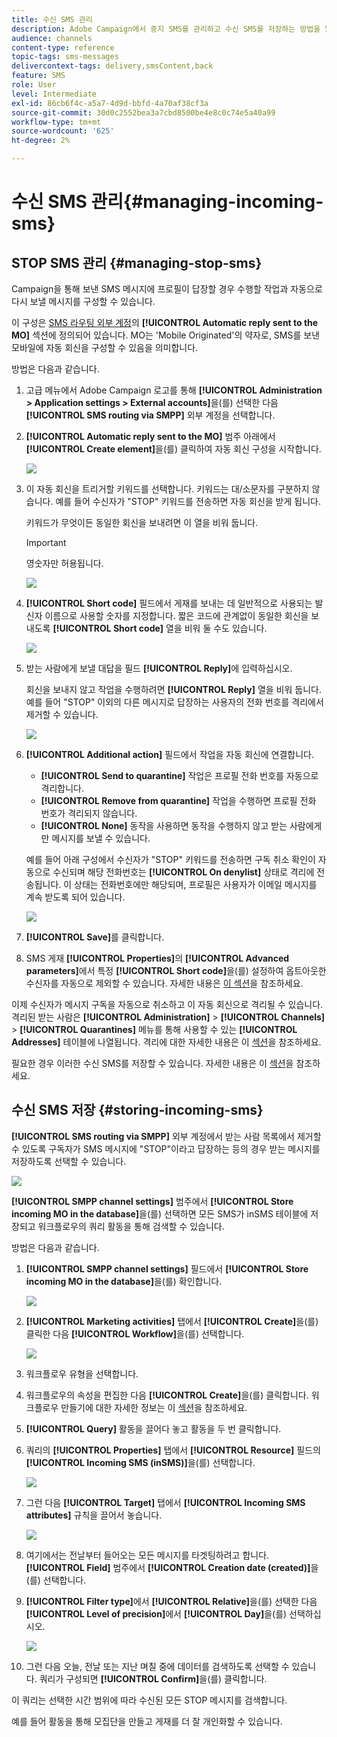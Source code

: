 ```yaml
---
title: 수신 SMS 관리
description: Adobe Campaign에서 중지 SMS를 관리하고 수신 SMS를 저장하는 방법을 알아봅니다.
audience: channels
content-type: reference
topic-tags: sms-messages
delivercontext-tags: delivery,smsContent,back
feature: SMS
role: User
level: Intermediate
exl-id: 86cb6f4c-a5a7-4d9d-bbfd-4a70af38cf3a
source-git-commit: 30d0c2552bea3a7cbd8500be4e8c0c74e5a40a99
workflow-type: tm+mt
source-wordcount: '625'
ht-degree: 2%

---
```


# 수신 SMS 관리{#managing-incoming-sms}

## STOP SMS 관리 {#managing-stop-sms}

Campaign을 통해 보낸 SMS 메시지에 프로필이 답장할 경우 수행할 작업과 자동으로 다시 보낼 메시지를 구성할 수 있습니다.

이 구성은 [SMS 라우팅 외부 계정](../../administration/using/configuring-sms-channel.md#defining-an-sms-routing)의 **[!UICONTROL Automatic reply sent to the MO]** 섹션에 정의되어 있습니다. MO는 &#39;Mobile Originated&#39;의 약자로, SMS를 보낸 모바일에 자동 회신을 구성할 수 있음을 의미합니다.

방법은 다음과 같습니다.

1. 고급 메뉴에서 Adobe Campaign 로고를 통해 **[!UICONTROL Administration > Application settings > External accounts]**&#x200B;을(를) 선택한 다음 **[!UICONTROL SMS routing via SMPP]** 외부 계정을 선택합니다.
1. **[!UICONTROL Automatic reply sent to the MO]** 범주 아래에서 **[!UICONTROL Create element]**&#x200B;을(를) 클릭하여 자동 회신 구성을 시작합니다.

   ![](assets/sms_mo_1.png)

1. 이 자동 회신을 트리거할 키워드를 선택합니다. 키워드는 대/소문자를 구분하지 않습니다. 예를 들어 수신자가 &quot;STOP&quot; 키워드를 전송하면 자동 회신을 받게 됩니다.

   키워드가 무엇이든 동일한 회신을 보내려면 이 열을 비워 둡니다.

   >[!IMPORTANT]
   >
   >영숫자만 허용됩니다.

   ![](assets/sms_mo_2.png)

1. **[!UICONTROL Short code]** 필드에서 게재를 보내는 데 일반적으로 사용되는 발신자 이름으로 사용할 숫자를 지정합니다. 짧은 코드에 관계없이 동일한 회신을 보내도록 **[!UICONTROL Short code]** 열을 비워 둘 수도 있습니다.

   ![](assets/sms_mo_4.png)

1. 받는 사람에게 보낼 대답을 필드 **[!UICONTROL Reply]**&#x200B;에 입력하십시오.

   회신을 보내지 않고 작업을 수행하려면 **[!UICONTROL Reply]** 열을 비워 둡니다. 예를 들어 &quot;STOP&quot; 이외의 다른 메시지로 답장하는 사용자의 전화 번호를 격리에서 제거할 수 있습니다.

   ![](assets/sms_mo_3.png)

1. **[!UICONTROL Additional action]** 필드에서 작업을 자동 회신에 연결합니다.

   * **[!UICONTROL Send to quarantine]** 작업은 프로필 전화 번호를 자동으로 격리합니다.
   * **[!UICONTROL Remove from quarantine]** 작업을 수행하면 프로필 전화 번호가 격리되지 않습니다.
   * **[!UICONTROL None]** 동작을 사용하면 동작을 수행하지 않고 받는 사람에게만 메시지를 보낼 수 있습니다.

   예를 들어 아래 구성에서 수신자가 &quot;STOP&quot; 키워드를 전송하면 구독 취소 확인이 자동으로 수신되며 해당 전화번호는 **[!UICONTROL On denylist]** 상태로 격리에 전송됩니다. 이 상태는 전화번호에만 해당되며, 프로필은 사용자가 이메일 메시지를 계속 받도록 되어 있습니다.

   ![](assets/sms_mo.png)

1. **[!UICONTROL Save]**&#x200B;를 클릭합니다.

1. SMS 게재 **[!UICONTROL Properties]**&#x200B;의 **[!UICONTROL Advanced parameters]**&#x200B;에서 특정 **[!UICONTROL Short code]**&#x200B;을(를) 설정하여 옵트아웃한 수신자를 자동으로 제외할 수 있습니다. 자세한 내용은 [이 섹션](../../administration/using/configuring-sms-channel.md#configuring-sms-properties)을 참조하세요.

이제 수신자가 메시지 구독을 자동으로 취소하고 이 자동 회신으로 격리될 수 있습니다. 격리된 받는 사람은 **[!UICONTROL Administration]** > **[!UICONTROL Channels]** > **[!UICONTROL Quarantines]** 메뉴를 통해 사용할 수 있는 **[!UICONTROL Addresses]** 테이블에 나열됩니다. 격리에 대한 자세한 내용은 이 [섹션](../../sending/using/understanding-quarantine-management.md)을 참조하세요.

필요한 경우 이러한 수신 SMS를 저장할 수 있습니다. 자세한 내용은 이 [섹션](#storing-incoming-sms)을 참조하세요.

## 수신 SMS 저장 {#storing-incoming-sms}

**[!UICONTROL SMS routing via SMPP]** 외부 계정에서 받는 사람 목록에서 제거할 수 있도록 구독자가 SMS 메시지에 &quot;STOP&quot;이라고 답장하는 등의 경우 받는 메시지를 저장하도록 선택할 수 있습니다.

![](assets/sms_config_mo_1.png)

**[!UICONTROL SMPP channel settings]** 범주에서 **[!UICONTROL Store incoming MO in the database]**&#x200B;을(를) 선택하면 모든 SMS가 inSMS 테이블에 저장되고 워크플로우의 쿼리 활동을 통해 검색할 수 있습니다.

방법은 다음과 같습니다.

1. **[!UICONTROL SMPP channel settings]** 필드에서 **[!UICONTROL Store incoming MO in the database]**&#x200B;을(를) 확인합니다.

   ![](assets/sms_config_mo_2.png)

1. **[!UICONTROL Marketing activities]** 탭에서 **[!UICONTROL Create]**&#x200B;을(를) 클릭한 다음 **[!UICONTROL Workflow]**&#x200B;을(를) 선택합니다.

   ![](assets/sms_config_mo_3.png)

1. 워크플로우 유형을 선택합니다.
1. 워크플로우의 속성을 편집한 다음 **[!UICONTROL Create]**&#x200B;을(를) 클릭합니다. 워크플로우 만들기에 대한 자세한 정보는 이 [섹션](../../automating/using/building-a-workflow.md)을 참조하세요.
1. **[!UICONTROL Query]** 활동을 끌어다 놓고 활동을 두 번 클릭합니다.
1. 쿼리의 **[!UICONTROL Properties]** 탭에서 **[!UICONTROL Resource]** 필드의 **[!UICONTROL Incoming SMS (inSMS)]**&#x200B;을(를) 선택합니다.

   ![](assets/sms_config_mo_4.png)

1. 그런 다음 **[!UICONTROL Target]** 탭에서 **[!UICONTROL Incoming SMS attributes]** 규칙을 끌어서 놓습니다.

   ![](assets/sms_config_mo_5.png)

1. 여기에서는 전날부터 들어오는 모든 메시지를 타겟팅하려고 합니다. **[!UICONTROL Field]** 범주에서 **[!UICONTROL Creation date (created)]**&#x200B;을(를) 선택합니다.
1. **[!UICONTROL Filter type]**&#x200B;에서 **[!UICONTROL Relative]**&#x200B;을(를) 선택한 다음 **[!UICONTROL Level of precision]**&#x200B;에서 **[!UICONTROL Day]**&#x200B;을(를) 선택하십시오.

   ![](assets/sms_config_mo_6.png)

1. 그런 다음 오늘, 전날 또는 지난 며칠 중에 데이터를 검색하도록 선택할 수 있습니다. 쿼리가 구성되면 **[!UICONTROL Confirm]**&#x200B;을(를) 클릭합니다.

이 쿼리는 선택한 시간 범위에 따라 수신된 모든 STOP 메시지를 검색합니다.

예를 들어 활동을 통해 모집단을 만들고 게재를 더 잘 개인화할 수 있습니다.
